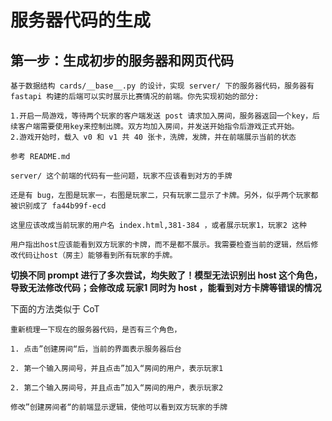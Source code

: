 # 服务器代码的生成

## 第一步：生成初步的服务器和网页代码

```
基于数据结构 cards/__base__.py 的设计，实现 server/ 下的服务器代码，服务器有 fastapi 构建的后端可以实时展示比赛情况的前端。你先实现初始的部分:

1.开启一局游戏，等待两个玩家的客户端发送 post 请求加入房间，服务器返回一个key，后续客户端需要使用key来控制出牌。双方均加入房间，并发送开始指令后游戏正式开始。
2.游戏开始时，载入 v0 和 v1 共 40 张卡，洗牌，发牌，并在前端展示当前的状态

参考 README.md
```

```
server/ 这个前端的代码有一些问题，玩家不应该看到对方的手牌
```

```
还是有 bug，左图是玩家一，右图是玩家二，只有玩家二显示了卡牌。另外，似乎两个玩家都被识别成了 fa44b99f-ecd
```

```
这里应该改成当前玩家的用户名 index.html,381-384 ，或者展示玩家1，玩家2 这种
```

```
用户指出host应该能看到双方玩家的卡牌，而不是都不展示。我需要检查当前的逻辑，然后修改代码让host（房主）能够看到所有玩家的手牌。
```

**切换不同 prompt 进行了多次尝试，均失败了！模型无法识别出 host 这个角色，导致无法修改代码；会修改成 玩家1 同时为 host ，能看到对方卡牌等错误的情况**

下面的方法类似于 CoT

```
重新梳理一下现在的服务器代码，是否有三个角色，

1. 点击”创建房间“后，当前的界面表示服务器后台

2. 第一个输入房间号，并且点击”加入“房间的用户，表示玩家1

2. 第二个输入房间号，并且点击”加入“房间的用户，表示玩家2
```

```
修改”创建房间者“的前端显示逻辑，使他可以看到双方玩家的手牌
```